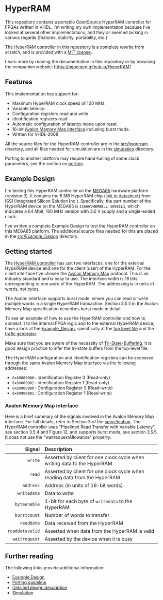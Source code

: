 # HyperRAM

This repository contains a portable OpenSource HyperRAM controller for FPGAs written in VHDL.
I'm writing my own implementation because I've looked at several other implementations, and
they all seemed lacking in various regards (features, stability, portability, etc.)

The HyperRAM controller in this repository is a complete rewrite from scratch,
and is provided with a [MIT license](LICENSE).

Learn more by reading the documentation in this repository or by browsing the companion website: https://mjoergen.github.io/HyperRAM/

## Features

This implementation has support for:

* Maximum HyperRAM clock speed of 100 MHz.
* Variable latency.
* Configuration registers read and write
* Identification registers read
* Automatic configuration of latency mode upon reset.
* 16-bit [Avalon Memory Map interface](doc/Avalon_Interface_Specifications.pdf) including burst mode.
* Written for VHDL-2008

All the source files for the HyperRAM controller are in the
[src/hyperram](src/hyperram) directory, and all files needed for simulation are
in the [simulation](simulation) directory.

Porting to another platform may require hand-tuning of some clock parameters,
see the section on [porting](PORTING.md).

## Example Design

I'm testing this HyperRAM controller on the [MEGA65](https://mega65.org/)
hardware platform (revision 3).  It contains the 8 MB HyperRAM chip ([link to
datasheet](doc/66-67WVH8M8ALL-BLL-938852.pdf)) from ISSI (Integrated Silicon
Solution Inc.).  Specifically, the part number of the HyperRAM device on the
MEGA65 is `IS66WVH8M8BLL-100B1LI`, which indicates a 64 Mbit, 100 MHz version
with 3.0 V supply and a single-ended clock.

I've written a complete Example Design to test the HyperRAM controller on this
MEGA65 platform. The additional source files needed for this are placed in the
[src/Example_Design](src/Example_Design) directory.

## Getting started

The [HyperRAM controller](src/hyperram/hyperram.vhd) has just two interfaces,
one for the external HyperRAM device and one for the client (user) of the
HyperRAM. For the client interface I've chosen the [Avalon Memory
Map](doc/Avalon_Interface_Specifications.pdf) protocol. This is an industry
standard and is easy to use. The interface width is 16 bits corresponding to
one word of the HyperRAM. The addressing is in units of words, not bytes.

The Avalon interface supports burst mode, where you can read or write multiple
words in a single HyperRAM transaction. Section 3.5.5 in the Avalon Memory Map
specification describes burst mode in detail.

To see an example of how to use the HyperRAM controller and how to connect it
to the internal FPGA logic and to the external HyperRAM device, have a look at
the [Example_Design](src/Example_Design), specifically at the [top level
file](src/Example_Design/top.vhd) and the [trafic
generator](src/Example_Design/trafic_gen.vhd).

Make sure that you are aware of the necessity of
[Tri-State-Buffering](PORTING.md#tri-state-buffering). It is good design practice
to infer the tri-state buffers from the top-level file. 

The HyperRAM configuration and identification registers can be accessed through
the same Avalon Memory Map interface via the following addresses:

* `0x80000000` : Identification Register 0 (Read-only)
* `0x80000001` : Identification Register 1 (Read-only)
* `0x80000800` : Configuration Register 0  (Read-write)
* `0x80000801` : Configuration Register 1  (Read-write)

### Avalon Memory Map interface

Here is a brief summary of the signals involved in the Avalon Memory Map
interface.  For full details, refer to Section 3 of the
[specification](doc/Avalon_Interface_Specifications.pdf).
The HyperRAM controller uses "Pipelined Read Transfer with Variable Latency",
see section 3.5.4 and Figure 12, and supports burst mode, see section 3.5.5.
It does not use the "waitrequestAllowance" property.

Signal          | Description
--------------: | :---------
`write`         | Asserted by client for one clock cycle when writing data to the HyperRAM
`read`          | Asserted by client for one clock cycle when reading data from the HyperRAM
`address`       | Address (in units of 16-bit words)
`writedata`     | Data to write
`byteenable`    | 1-bit for each byte of `writedata` to the HyperRAM
`burstcount`    | Number of words to transfer
`readdata`      | Data received from the HyperRAM
`readdatavalid` | Asserted when data from the HyperRAM is valid
`waitrequest`   | Asserted by the device when it is busy

## Further reading

The following links provide additional information:

* [Example Design](src/Example_Design/README.md)
* [Porting guideline](PORTING.md)
* [Detailed design description](src/hyperram/README.md)
* [Simulation](simulation/README.md)
